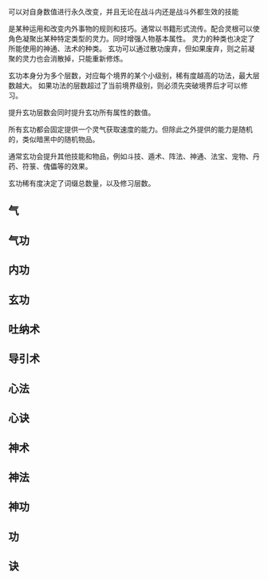 可以对自身数值进行永久改变，并且无论在战斗内还是战斗外都生效的技能

是某种运用和改变内外事物的规则和技巧。通常以书籍形式流传。配合灵根可以使角色凝聚出某种特定类型的灵力。同时增强人物基本属性。
灵力的种类也决定了所能使用的神通、法术的种类。
玄功可以通过散功废弃，但如果废弃，则之前凝聚的灵力也会消散掉，只能重新修炼。

玄功本身分为多个层数，对应每个境界的某个小级别，稀有度越高的功法，最大层数越大。
如果功法的层数超过了当前境界级别，则必须先突破境界后才可以修习。

提升玄功层数会同时提升玄功所有属性的数值。

所有玄功都会固定提供一个灵气获取速度的能力。但除此之外提供的能力是随机的，类似暗黑中的随机物品。

通常玄功会提升其他技能和物品，例如斗技、遁术、阵法、神通、法宝、宠物、丹药、符箓、傀儡等的效果。

玄功稀有度决定了词缀总数量，以及修习层数。

## 气

## 气功

## 内功

## 玄功

## 吐纳术

## 导引术

## 心法

## 心诀

## 神术

## 神法

## 神功

## 功

## 诀
